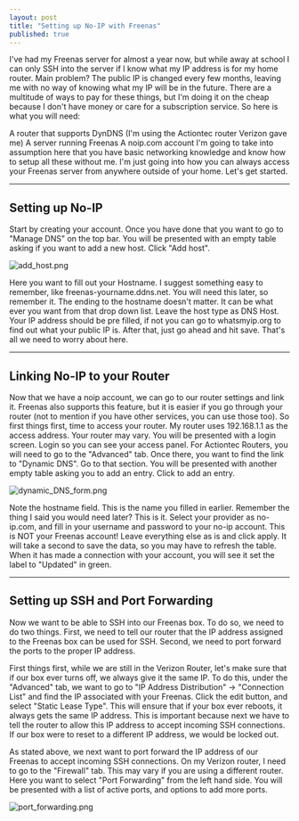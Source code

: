 ```yaml
---
layout: post
title: "Setting up No-IP with Freenas"
published: true
---
```



I've had my Freenas server for almost a year now, but while away at school I can only SSH into the server if I know what my IP address is for my home router. Main problem? The public IP is changed every few months, leaving me with no way of knowing what my IP will be in the future. There are a multitude of ways to pay for these things, but I'm doing it on the cheap because I don't have money or care for a subscription service. So here is what you will need:

A router that supports DynDNS (I'm using the Actiontec router Verizon gave me)
A server running Freenas
A noip.com account
I'm going to take into assumption here that you have basic networking knowledge and know how to setup all these without me. I'm just going into how you can always access your Freenas server from anywhere outside of your home. Let's get started.

-----

## Setting up No-IP

Start by creating your account. Once you have done that you want to go to "Manage DNS" on the top bar. You will be presented with an empty table asking if you want to add a new host. Click "Add host".

![add_host.png]({{site.baseurl}}/_posts/add_host.png)

Here you want to fill out your Hostname. I suggest something easy to remember, like freenas-yourname.ddns.net. You will need this later, so remember it. The ending to the hostname doesn't matter. It can be what ever you want from that drop down list. Leave the host type as DNS Host. Your IP address should be pre filled, if not you can go to whatsmyip.org to find out what your public IP is. After that, just go ahead and hit save. That's all we need to worry about here.

-----

## Linking No-IP to your Router

Now that we have a noip account, we can go to our router settings and link it. Freenas also supports this feature, but it is easier if you go through your router (not to mention if you have other services, you can use those too). So first things first, time to access your router. My router uses 192.168.1.1 as the access address. Your router may vary. You will be presented with a login screen. Login so you can see your access panel. For Actiontec Routers, you will need to go to the "Advanced" tab. Once there, you want to find the link to "Dynamic DNS". Go to that section. You will be presented with another empty table asking you to add an entry. Click to add an entry.

![dynamic_DNS_form.png]({{site.baseurl}}/_posts/dynamic_DNS_form.png)

Note the hostname field. This is the name you filled in earlier. Remember the thing I said you would need later? This is it. Select your provider as no-ip.com, and fill in your username and password to your no-ip account. This is NOT your Freenas account! Leave everything else as is and click apply. It will take a second to save the data, so you may have to refresh the table. When it has made a connection with your account, you will see it set the label to "Updated" in green.

-----

## Setting up SSH and Port Forwarding

Now we want to be able to SSH into our Freenas box. To do so, we need to do two things. First, we need to tell our router that the IP address assigned to the Freenas box can be used for SSH. Second, we need to port forward the ports to the proper IP address.

First things first, while we are still in the Verizon Router, let's make sure that if our box ever turns off, we always give it the same IP. To do this, under the "Advanced" tab, we want to go to "IP Address Distribution" -> "Connection List" and find the IP associated with your Freenas. Click the edit button, and select "Static Lease Type". This will ensure that if your box ever reboots, it always gets the same IP address. This is important because next we have to tell the router to allow this IP address to accept incoming SSH connections. If our box were to reset to a different IP address, we would be locked out. 

As stated above, we next want to port forward the IP address of our Freenas to accept incoming SSH connections. On my Verizon router, I need to go to the "Firewall" tab. This may vary if you are using a different router. Here you want to select "Port Forwarding" from the left hand side. You will be presented with a list of active ports, and options to add more ports.

![port_forwarding.png]({{site.baseurl}}/_posts/port_forwarding.png)
